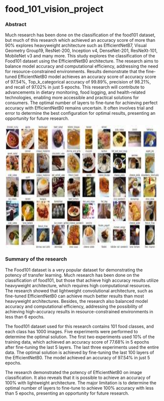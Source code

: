 # food_101_vision_project
<h3>Abstract</h3>
<p>Much research has been done on the classification of the food101 dataset, but much of this research which achieved an accuracy score of more than 90% explores heavyweight architecture such as EfficientNetB7, Visual Geometry Group19, ResNet-200, Inception v4, DenseNet-201, ResNeXt-101, MobileNet v3 and many more. This study explores the classification of the Food101 dataset using the EfficientNetB0 architecture. The research aims to balance model accuracy and computational efficiency, addressing the need for resource-constrained environments. Results demonstrate that the fine-tuned EfficientNetB0 model achieves an accuracy score of accuracy score of 97.54%, Top_k_categorical accuracy of 99.89%, precision of 98.21%, and recall of 97.02% in just 5 epochs. This research will contribute to advancements in dietary monitoring, food logging, and health-related technologies, enabling more accessible and practical solutions for consumers. The optimal number of layers to fine-tune for achieving perfect accuracy with EfficientNetB0 remains uncertain. It often involves trial and error to determine the best configuration for optimal results, presenting an opportunity for future research.</p>
<img src="food101.jpg" alt="food101" width="800" height="400">
<h3>Summary of the research</h3>
<p>The Food101 dataset is a very popular dataset for demonstrating the potency of transfer learning. Much research has been done on the classification of food101, but those that achieve high accuracy results utilize heavyweight architecture, which requires high computational resources.  The research showed that lightweight convolutional architecture, such as fine-tuned EfficientNetB0 can achieve much better results than most heavyweight architectures. Besides, the research also balanced model accuracy and computational efficiency, addressing the possibility of achieving high-accuracy results in resource-constrained environments in less than 6 epochs.</p>
<p>The food101 dataset used for this research contains 101 food classes, and each class has 1000 images. Five experiments were performed to determine the optimal solution. The first two experiments used 10% of the training data, which achieved an accuracy score of 77.68% in 5 epochs after fine-tuning the last 5 layers. The last three experiments used the entire data. The optimal solution is achieved by fine-tuning the last 100 layers of the EfficientNetB0. The model achieved an accuracy of 97.54% in just 5 epochs.</p>
<p>The research demonstrated the potency of EfficientNetB0 on image classification. It also reveals that it is possible to achieve an accuracy of 100% with lightweight architecture. The major limitation is to determine the optimal number of layers to fine-tune to achieve 100% accuracy with less than 5 epochs, presenting an opportunity for future research.</p>







